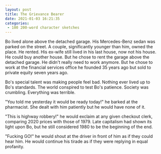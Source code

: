 ```yaml
---
layout: post
title: The Grievance Bearer
date: 2021-01-03 16:21:35
categories:
 - 100 200-word character sketches
---
```


Bo lived alone above the detached garage. His Mercedes-Benz sedan was parked on the street. A couple, significantly younger than him, owned the place. He rented. His ex-wife still lived in his last house, now not his house. He could buy another house. But he chose to rent the garage above the detached garage. He didn't really need to work anymore. But he chose to work at the financial services office he founded 35 years ago but sold to private equity seven years ago.

Bo's special talent was making people feel bad. Nothing ever lived up to Bo's standards. The world conspired to test Bo's patience. Society was crumbling. Everything was terrible.

"You told me yesterday it would be ready today!" he barked at the pharmacist. She dealt with him patiently but he would have none of it.&nbsp;

"This is highway robbery!" he would exclaim at any given checkout clerk, comparing 2020 prices with those of 1979. Late capitalism had shown its light upon Bo, but he still considered 1980 to be the beginning of the end.

"Fucking GO!" he would shout at the driver in front of him as if they could hear him. He would continue his tirade as if they were replying in equal profanity.
